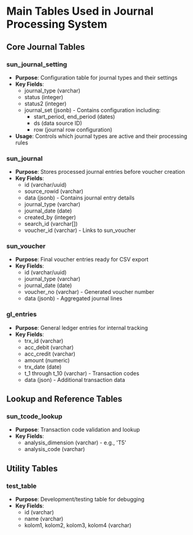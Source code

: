 # Main Tables Used in Journal Processing System

## Core Journal Tables

### sun_journal_setting
- **Purpose**: Configuration table for journal types and their settings
- **Key Fields**: 
  - journal_type (varchar)
  - status (integer)
  - status2 (integer)
  - journal_set (jsonb) - Contains configuration including:
    - start_period, end_period (dates)
    - ds (data source ID)
    - row (journal row configuration)
- **Usage**: Controls which journal types are active and their processing rules

### sun_journal
- **Purpose**: Stores processed journal entries before voucher creation
- **Key Fields**:
  - id (varchar/uuid)
  - source_rowid (varchar)
  - data (jsonb) - Contains journal entry details
  - journal_type (varchar)
  - journal_date (date)
  - created_by (integer)
  - search_id (varchar[])
  - voucher_id (varchar) - Links to sun_voucher

### sun_voucher
- **Purpose**: Final voucher entries ready for CSV export
- **Key Fields**:
  - id (varchar/uuid)
  - journal_type (varchar)
  - journal_date (date)
  - voucher_no (varchar) - Generated voucher number
  - data (jsonb) - Aggregated journal lines

### gl_entries
- **Purpose**: General ledger entries for internal tracking
- **Key Fields**:
  - trx_id (varchar)
  - acc_debit (varchar)
  - acc_credit (varchar)
  - amount (numeric)
  - trx_date (date)
  - t_1 through t_10 (varchar) - Transaction codes
  - data (json) - Additional transaction data

## Lookup and Reference Tables

### sun_tcode_lookup
- **Purpose**: Transaction code validation and lookup
- **Key Fields**:
  - analysis_dimension (varchar) - e.g., 'T5'
  - analysis_code (varchar)

## Utility Tables

### test_table
- **Purpose**: Development/testing table for debugging
- **Key Fields**:
  - id (varchar)
  - name (varchar)
  - kolom1, kolom2, kolom3, kolom4 (varchar)